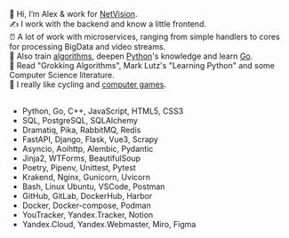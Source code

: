 <div>👋 Hi, I’m Alex & work for <a href="https://net-vision.pro/">NetVision</a>.</div>
<div>✍️ I work with the backend and know a little frontend.</div>
<div>⏰ A lot of work with microservices, ranging from simple handlers to cores for processing BigData and video streams.</div>
<div>🧠 Also train <a href="https://leetcode.com/">algorithms</a>, deepen <a href="https://www.python.org/">Python</a>'s knowledge and learn <a href="https://go.dev/">Go</a>.</div>
<div>📓 Read "Grokking Algorithms", Mark Lutz's "Learning Python" and some Computer Science literature.</div>
<!--- <div>📝 Write my own <a href="https://github.com/AlexeyPlz/PET">PET</a> with Aiohttp & Asyncio.</div> --->
<div>🤟 I really like cycling and <a href="https://steamcommunity.com/id/CyII4iK">computer games</a>.</div>
<br>

- Python, Go, C++, JavaScript, HTML5, CSS3
- SQL, PostgreSQL, SQLAlchemy
- Dramatiq, Pika, RabbitMQ, Redis
- FastAPI, Django, Flask, Vue3, Scrapy
- Asyncio, Aoihttp, Alembic, Pydantic
- Jinja2, WTForms, BeautifulSoup
- Poetry, Pipenv, Unittest, Pytest
- Krakend, Nginx, Gunicorn, Uvicorn
- Bash, Linux Ubuntu, VSCode, Postman
- GitHub, GitLab, DockerHub, Harbor
- Docker, Docker-compose, Podman
- YouTracker, Yandex.Tracker, Notion
- Yandex.Cloud, Yandex.Webmaster, Miro, Figma
<!---
AlexeyPlz/AlexeyPlz is a ✨ special ✨ repository because its `README.md` (this file) appears on your GitHub profile.
You can click the Preview link to take a look at your changes.
--->
